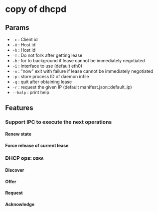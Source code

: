 # copy of dhcpd

## Params

- `-c` : Client id
- `-H` : Host id
- `-h` : Host id
- `-f` : Do not fork after getting lease
- `-b` : for to background if lease cannot
         be immediately negotiated
- `-i` : interface to use (default eth0)
- `-n` : "now" exit with failure if lease cannot be immediately negotiated
- `-p` : store process ID of daemon infile
- `-q` : quit after obtaining lease
- `-r` : request the given IP (default manifest.json::default_ip)
- `--halp` : print help


## Features

### Support IPC to execute the next operations

#### Renew state
#### Force release of current lease
#### 



### DHCP ops: `DORA`

#### Discover 

#### Offer
#### Request 
#### Acknowledge


